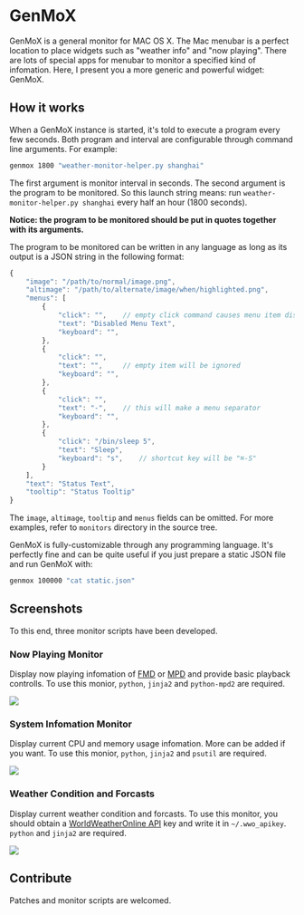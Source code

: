 # GenMoX

GenMoX is a general monitor for MAC OS X. The Mac menubar is a perfect location
to place widgets such as "weather info" and "now playing". There are lots of
special apps for menubar to monitor a specified kind of infomation. Here, I
present you a more generic and powerful widget: GenMoX.

## How it works

When a GenMoX instance is started, it's told to execute a program every few
seconds. Both program and interval are configurable through command line
arguments. For example:

```bash
genmox 1800 "weather-monitor-helper.py shanghai"
```

The first argument is monitor interval in seconds. The second argument is the
program to be monitored. So this launch string means: run
`weather-monitor-helper.py shanghai` every half an hour (1800 seconds).

**Notice:
the program to be monitored should be put in quotes together with its
arguments.**

The program to be monitored can be written in any language as long as its output
is a JSON string in the following format:

```javascript
{
    "image": "/path/to/normal/image.png",
    "altimage": "/path/to/alternate/image/when/highlighted.png",
    "menus": [
        {
            "click": "",    // empty click command causes menu item disabled
            "text": "Disabled Menu Text",
            "keyboard": "",
        },
        {
            "click": "",
            "text": "",     // empty item will be ignored
            "keyboard": "",
        },
        {
            "click": "",
            "text": "-",    // this will make a menu separator
            "keyboard": "",
        },
        {
            "click": "/bin/sleep 5",
            "text": "Sleep",
            "keyboard": "s",    // shortcut key will be "⌘-S"
        }
    ],
    "text": "Status Text",
    "tooltip": "Status Tooltip"
}
```

The `image`, `altimage`, `tooltip` and `menus` fields can be omitted. For more
examples, refer to `monitors` directory in the source tree.

GenMoX is fully-customizable through any programming language. It's perfectly
fine and can be quite useful if you just prepare a static JSON file and run
GenMoX with:

```bash
genmox 100000 "cat static.json"
```

## Screenshots

To this end, three monitor scripts have been developed.

### Now Playing Monitor

Display now playing infomation of [FMD](https://github.com/hzqtc/fmd) or
[MPD](http://musicpd.org/) and provide basic playback controlls. To use this
monior, `python`, `jinja2` and `python-mpd2` are required.

![](https://raw.github.com/hzqtc/genmox/master/screenshots/nowplaying-monitor.png)

### System Infomation Monitor

Display current CPU and memory usage infomation. More can be added if you want.
To use this monior, `python`, `jinja2` and `psutil` are required.

![](https://raw.github.com/hzqtc/genmox/master/screenshots/sysinfo-monitor.png)

### Weather Condition and Forcasts

Display current weather condition and forcasts. To use this monitor, you should
obtain a [WorldWeatherOnline
API](http://www.worldweatheronline.com/register.aspx) key and write it in
`~/.wwo_apikey`. `python` and `jinja2` are required.

![](https://raw.github.com/hzqtc/genmox/master/screenshots/weather-monitor.png)

## Contribute

Patches and monitor scripts are welcomed.
